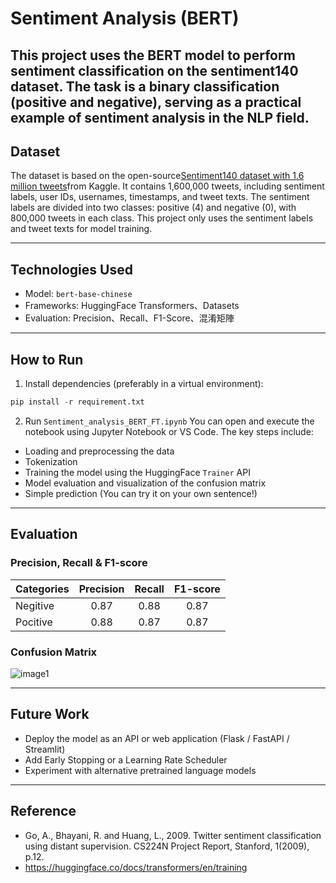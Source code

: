# Sentiment Analysis (BERT)
This project uses the BERT model to perform sentiment classification on the sentiment140 dataset. The task is a binary classification (positive and negative), serving as a practical example of sentiment analysis in the NLP field.
---

## Dataset
The dataset is based on the open-source[Sentiment140 dataset with 1.6 million tweets](<https://www.kaggle.com/datasets/kazanova/sentiment140> "Title")from Kaggle. It contains 1,600,000 tweets, including sentiment labels, user IDs, usernames, timestamps, and tweet texts. The sentiment labels are divided into two classes: positive (4) and negative (0), with 800,000 tweets in each class. This project only uses the sentiment labels and tweet texts for model training.

---

## Technologies Used
- Model: ```bert-base-chinese```
- Frameworks: HuggingFace Transformers、Datasets
- Evaluation: Precision、Recall、F1-Score、混淆矩陣

---

## How to Run
1. Install dependencies (preferably in a virtual environment):
```python
pip install -r requirement.txt
```

2. Run ```Sentiment_analysis_BERT_FT.ipynb```
You can open and execute the notebook using Jupyter Notebook or VS Code. The key steps include:

- Loading and preprocessing the data
- Tokenization
- Training the model using the HuggingFace ```Trainer``` API
- Model evaluation and visualization of the confusion matrix
- Simple prediction (You can try it on your own sentence!)

---

## Evaluation
### Precision, Recall & F1-score
<div align="center">

 Categories|Precision| Recall | F1-score
 :-------|:------: | :------: | :------: 
 Negitive|0.87   |   0.88  | 0.87
 Pocitive|0.88   |   0.87  | 0.87

</div>

### Confusion Matrix
![image1](<results/confusion matrix.jpg> "confusion matrix")

---

## Future Work
- Deploy the model as an API or web application (Flask / FastAPI / Streamlit)
- Add Early Stopping or a Learning Rate Scheduler
- Experiment with alternative pretrained language models

--- 

## Reference
- Go, A., Bhayani, R. and Huang, L., 2009. Twitter sentiment classification using distant supervision. CS224N Project Report, Stanford, 1(2009), p.12.
- https://huggingface.co/docs/transformers/en/training




